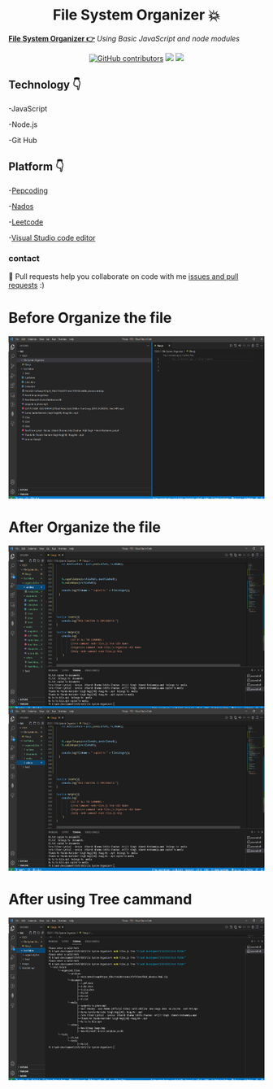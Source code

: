 


<h1 align="center">File System Organizer 💥</h1>

**[ File System Organizer 👉](https://github.com/ManishKumarRJ/File-System-Organizer)** *Using Basic JavaScript and node modules*

<div align="center">

<a href="https://github.com/ManishKumarRJ/File-System-Organizer"><img alt="GitHub contributors" src="https://img.shields.io/github/contributors/ManishKumarRJ/File-System-Organizer?color=2b9348"></a>
<a href="https://github.com/ManishKumarRJ/File-System-Organizer"><img src="https://img.shields.io/badge/language-JavaScript-green.svg"></a>
<a href="https://github.com/ManishKumarRJ/File-System-Organizer"><img src="https://img.shields.io/badge/language-Node-green.svg"></a>

</div>



## Technology 👇
-JavaScript 

-Node.js

-Git Hub 
 ## Platform 👇


-[Pepcoding](https://www.pepcoding.com/)

-[Nados](https://nados.pepcoding.com/)

-[Leetcode](https://leetcode.com/)

-[Visual Studio code editor](https://code.visualstudio.com/)

### contact 
💼 Pull requests help you collaborate on code with me [issues and pull requests](https://github.com/ManishKumarRJ/File-System-Organizer/pulls) :)



# Before  Organize the file
<img align="center" alt="GIF" src="images/1.png" width="100%" height="320" />

# After Organize the file
<img align="center" alt="GIF" src="images/2.png" width="100%" height="320" />
<img align="center" alt="GIF" src="images/3.png" width="100%" height="320" />


# After using Tree cammand 

<img align="center" alt="GIF" src="images/4.png" width="100%" height="320" />
